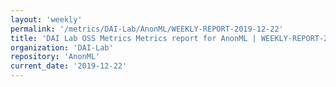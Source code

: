 ```yaml
---
layout: 'weekly'
permalink: '/metrics/DAI-Lab/AnonML/WEEKLY-REPORT-2019-12-22'
title: 'DAI Lab OSS Metrics Metrics report for AnonML | WEEKLY-REPORT-2019-12-22'
organization: 'DAI-Lab'
repository: 'AnonML'
current_date: '2019-12-22'
---
```

